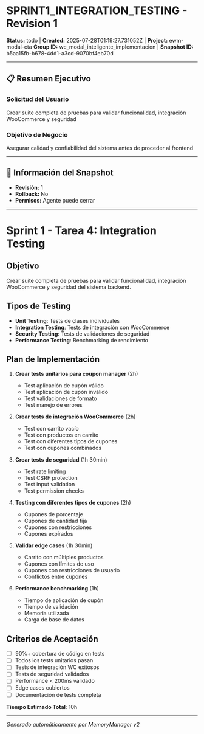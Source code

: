 # SPRINT1_INTEGRATION_TESTING - Revision 1

**Status:** todo | **Created:** 2025-07-28T01:19:27.731052Z | **Project:** ewm-modal-cta
**Group ID:** wc_modal_inteligente_implementacion | **Snapshot ID:** b5aa15fb-b678-4dd1-a3cd-9070bf4eb70d

---

## 📋 Resumen Ejecutivo
### Solicitud del Usuario
Crear suite completa de pruebas para validar funcionalidad, integración WooCommerce y seguridad

### Objetivo de Negocio
Asegurar calidad y confiabilidad del sistema antes de proceder al frontend

---

## 🔧 Información del Snapshot
- **Revisión:** 1
- **Rollback:** No
- **Permisos:** Agente puede cerrar

---

# Sprint 1 - Tarea 4: Integration Testing

## Objetivo
Crear suite completa de pruebas para validar funcionalidad, integración WooCommerce y seguridad del sistema backend.

## Tipos de Testing
- **Unit Testing**: Tests de clases individuales
- **Integration Testing**: Tests de integración con WooCommerce
- **Security Testing**: Tests de validaciones de seguridad
- **Performance Testing**: Benchmarking de rendimiento

## Plan de Implementación
1. **Crear tests unitarios para coupon manager** (2h)
   - Test aplicación de cupón válido
   - Test aplicación de cupón inválido
   - Test validaciones de formato
   - Test manejo de errores
   
2. **Crear tests de integración WooCommerce** (2h)
   - Test con carrito vacío
   - Test con productos en carrito
   - Test con diferentes tipos de cupones
   - Test con cupones combinados
   
3. **Crear tests de seguridad** (1h 30min)
   - Test rate limiting
   - Test CSRF protection
   - Test input validation
   - Test permission checks
   
4. **Testing con diferentes tipos de cupones** (2h)
   - Cupones de porcentaje
   - Cupones de cantidad fija
   - Cupones con restricciones
   - Cupones expirados
   
5. **Validar edge cases** (1h 30min)
   - Carrito con múltiples productos
   - Cupones con límites de uso
   - Cupones con restricciones de usuario
   - Conflictos entre cupones
   
6. **Performance benchmarking** (1h)
   - Tiempo de aplicación de cupón
   - Tiempo de validación
   - Memoria utilizada
   - Carga de base de datos

## Criterios de Aceptación
- [ ] 90%+ cobertura de código en tests
- [ ] Todos los tests unitarios pasan
- [ ] Tests de integración WC exitosos
- [ ] Tests de seguridad validados
- [ ] Performance < 200ms validado
- [ ] Edge cases cubiertos
- [ ] Documentación de tests completa

**Tiempo Estimado Total**: 10h

---

*Generado automáticamente por MemoryManager v2*
